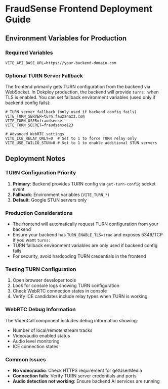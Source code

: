 # FraudSense Frontend Deployment Guide

## Environment Variables for Production

### Required Variables
```env
VITE_API_BASE_URL=https://your-backend-domain.com
```

### Optional TURN Server Fallback
The frontend primarily gets TURN configuration from the backend via WebSocket. In Dokploy production, the backend will provide `turns:` when TLS is enabled. You can set fallback environment variables (used only if backend config fails):

```env
# TURN server fallback (only used if backend config fails)
VITE_TURN_SERVER=turn.fauzanazz.com
VITE_TURN_USER=fraudsense
VITE_TURN_SECRET=fraudsense123

# Advanced WebRTC settings
VITE_ICE_RELAY_ONLY=0  # Set to 1 to force TURN relay only
VITE_USE_TWILIO_STUN=0 # Set to 1 to enable additional STUN servers
```

## Deployment Notes

### TURN Configuration Priority
1. **Primary**: Backend provides TURN config via `get-turn-config` socket event
2. **Fallback**: Environment variables (`VITE_TURN_*`)
3. **Default**: Google STUN servers only

### Production Considerations
- The frontend will automatically request TURN configuration from your backend
- Ensure your backend has `TURN_ENABLE_TLS=true` and exposes 5349/TCP if you want `turns:`
- TURN fallback environment variables are only used if backend config fails
- For security, avoid hardcoding TURN credentials in the frontend

### Testing TURN Configuration
1. Open browser developer tools
2. Look for console logs showing TURN configuration
3. Check WebRTC connection states in console
4. Verify ICE candidates include relay types when TURN is working

### WebRTC Debug Information
The VideoCall component includes debug information showing:
- Number of local/remote stream tracks
- Video/audio enabled status
- Audio level monitoring
- ICE connection states

### Common Issues
- **No video/audio**: Check HTTPS requirement for getUserMedia
- **Connection fails**: Verify TURN server credentials and ports
- **Audio detection not working**: Ensure backend AI services are running